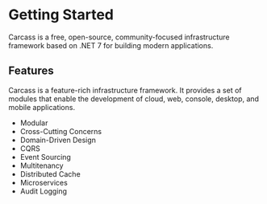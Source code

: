 # Getting Started

Carcass is a free, open-source, community-focused infrastructure framework based on .NET 7 for building modern applications.

## Features

Carcass is a feature-rich infrastructure framework. It provides a set of modules that enable the development of cloud, web, console, desktop, and mobile applications.

* Modular
* Cross-Cutting Concerns
* Domain-Driven Design
* CQRS
* Event Sourcing
* Multitenancy
* Distributed Cache
* Microservices
* Audit Logging

